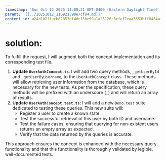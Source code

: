 ```yaml
---
timestamp: 'Sun Oct 12 2025 11:09:21 GMT-0400 (Eastern Daylight Time)'
parent: '[[../20251012_110921.99e7cf84.md]]'
content_id: a24d102f1acb82853df4de15be99a1a23126c3cfef7eaa3653bff8464afb8655
---
```


# solution:

To fulfill the request, I will augment both the concept implementation and its corresponding test file.

1. **Update `UserAuthConcept.ts`**: I will add two query methods, `_getUserById` and `_getUserByUsername`, to the `UserAuthConcept` class. These methods will allow retrieving user information from the database, which is necessary for the new tests. As per the specification, these query methods will be prefixed with an underscore (`_`) and will return an array of results.
2. **Update `UserAuthConcept.test.ts`**: I will add a new `Deno.test` suite dedicated to testing these queries. This new suite will:
   * Register a user to create a known state.
   * Test the successful retrieval of this user by both ID and username.
   * Test the failure cases, ensuring that querying for non-existent users returns an empty array as expected.
   * Verify that the data returned by the queries is accurate.

This approach ensures the concept is enhanced with the necessary query functionality and that this functionality is thoroughly validated by legible, well-documented tests.

